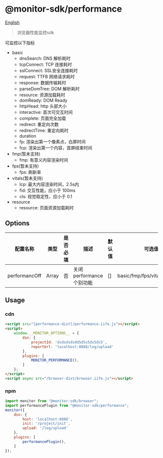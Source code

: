 # @monitor-sdk/performance

[English](./README_en.md)

> 浏览器性能监控sdk

可监控以下指标

- basic
    - dnsSearch: DNS 解析耗时
    - tcpConnect: TCP 连接耗时
    - sslConnect: SSL安全连接耗时
    - request: TTFB 网络请求耗时
    - response: 数据传输耗时
    - parseDomTree: DOM 解析耗时
    - resource: 资源加载耗时
    - domReady: DOM Ready
    - httpHead: http 头部大小
    - interactive: 首次可交互时间
    - complete: 页面完全加载
    - redirect: 重定向次数
    - redirectTime: 重定向耗时
    - duration
    - fp: 渲染出第一个像素点，白屏时间
    - fcp: 渲染出第一个内容，首屏结束时间
- fmp(暂未支持)
    - fmp: 有意义内容渲染时间 
- fps(暂未支持)
    - fps: 刷新率
- vitals(暂未支持)
    - lcp: 最大内容渲染时间，2.5s内
    - fid: 交互性能，应小于 100ms
    - cls: 视觉稳定性，应小于 0.1
- resource
    - resource: 页面资源加载耗时

## Options

|配置名称|类型|是否必填|描述|默认值|可选值|
|-|-|-|-|-|-|
|performancOff|Array|否|关闭 performance 个别功能|[]|basic/fmp/fps/vitals/resource|

## Usage

### cdn

```html
<script src="[performance-dist]/performance.iife.js"></script>
<script>
    window.__MONITOR_OPTIONS__ = {
        dsn: {
            projectId: 'dsdsdsdsdd5d5s5ds5ds5',
            reportUrl: 'localhost:8888/log/upload'
        },
        plugins: [
            MONITOR_PERFORMANCE(),
        ]
    };
</script>
<script async src="/browser-dist/browser.iife.js"></script>
```

### npm

```js
import monitor from "@monitor-sdk/browser";
import performancePlugin from "@monitor-sdk/performance";
monitor({
    dsn: {
        host: 'localhost:8888',
        init: '/project/init',
        upload: '/log/upload'
    },
    plugins: [
        performancePlugin(),
    ]
});
```
